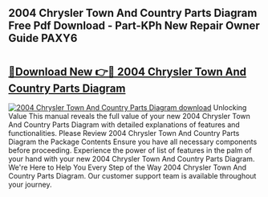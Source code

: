 ## 2004 Chrysler Town And Country Parts Diagram Free Pdf Download - Part-KPh New Repair Owner Guide PAXY6

# <h2><a href="http://dfnh2o.blite.top/?on=2004+Chrysler+Town+And+Country+Parts+Diagram">🔗Download New 👉🔴 2004 Chrysler Town And Country Parts Diagram</a></h2>

[![2004 Chrysler Town And Country Parts Diagram download](https://i.imgur.com/lujVjoI.png)](http://dfnh2o.blite.top/?on=2004+Chrysler+Town+And+Country+Parts+Diagram)
Unlocking Value This manual reveals the full value of your new 2004 Chrysler Town And Country Parts Diagram with detailed explanations of features and functionalities. Please Review 2004 Chrysler Town And Country Parts Diagram the Package Contents Ensure you have all necessary components before proceeding. Experience the power of list of features in the palm of your hand with your new 2004 Chrysler Town And Country Parts Diagram. We're Here to Help You Every Step of the Way 2004 Chrysler Town And Country Parts Diagram. Our customer support team is available throughout your journey.
